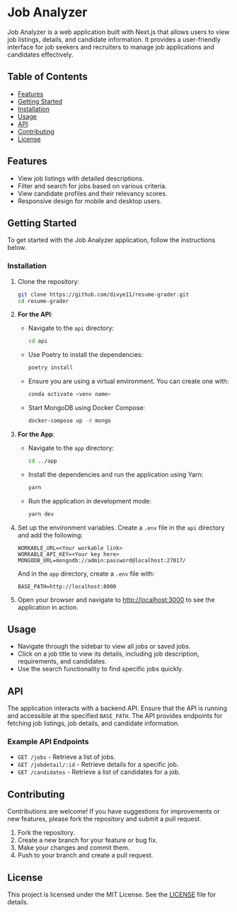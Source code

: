 # Job Analyzer

Job Analyzer is a web application built with Next.js that allows users to view job listings, details, and candidate information. It provides a user-friendly interface for job seekers and recruiters to manage job applications and candidates effectively.

## Table of Contents

- [Features](#features)
- [Getting Started](#getting-started)
- [Installation](#installation)
- [Usage](#usage)
- [API](#api)
- [Contributing](#contributing)
- [License](#license)

## Features

- View job listings with detailed descriptions.
- Filter and search for jobs based on various criteria.
- View candidate profiles and their relevancy scores.
- Responsive design for mobile and desktop users.

## Getting Started

To get started with the Job Analyzer application, follow the instructions below.

### Installation

1. Clone the repository:

   ```bash
   git clone https://github.com/divye11/resume-grader.git
   cd resume-grader
   ```

2. **For the API**:
   - Navigate to the `api` directory:
     ```bash
     cd api
     ```
   - Use Poetry to install the dependencies:
     ```bash
     poetry install
     ```
   - Ensure you are using a virtual environment. You can create one with:
     ```bash
     conda activate <venv name>
     ```
   - Start MongoDB using Docker Compose:
     ```bash
     docker-compose up -d mongo
     ```

3. **For the App**:
   - Navigate to the `app` directory:
     ```bash
     cd ../app
     ```
   - Install the dependencies and run the application using Yarn:
     ```bash
     yarn
     ```
   - Run the application in development mode:
     ```bash
     yarn dev
     ```


4. Set up the environment variables. Create a `.env` file in the `api` directory and add the following:

   ```env
   WORKABLE_URL=<Your workable link>
   WORKABLE_API_KEY=<Your key here>
   MONGODB_URL=mongodb://admin:password@localhost:27017/
   ```

   And in the `app` directory, create a `.env` file with:

   ```env
   BASE_PATH=http://localhost:8000
   ```

5. Open your browser and navigate to [http://localhost:3000](http://localhost:3000) to see the application in action.

## Usage

- Navigate through the sidebar to view all jobs or saved jobs.
- Click on a job title to view its details, including job description, requirements, and candidates.
- Use the search functionality to find specific jobs quickly.

## API

The application interacts with a backend API. Ensure that the API is running and accessible at the specified `BASE_PATH`. The API provides endpoints for fetching job listings, job details, and candidate information.

### Example API Endpoints

- `GET /jobs` - Retrieve a list of jobs.
- `GET /jobdetail/:id` - Retrieve details for a specific job.
- `GET /candidates` - Retrieve a list of candidates for a job.

## Contributing

Contributions are welcome! If you have suggestions for improvements or new features, please fork the repository and submit a pull request.

1. Fork the repository.
2. Create a new branch for your feature or bug fix.
3. Make your changes and commit them.
4. Push to your branch and create a pull request.

## License

This project is licensed under the MIT License. See the [LICENSE](LICENSE) file for details.